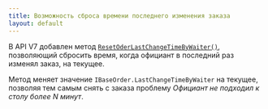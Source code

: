```yaml
---
title: Возможность сброса времени последнего изменения заказа
layout: default
---
```


В API V7 добавлен метод [`ResetOderLastChangeTimeByWaiter()`](https://iiko.github.io/front.api.sdk/v7/html/M_Resto_Front_Api_Extensions_OperationServiceExtensions_ResetOderLastChangeTimeByWaiter.htm),
позволяющий сбросить время, когда официант в последний раз изменял заказ, на текущее.

Метод меняет значение `IBaseOrder.LastChangeTimeByWaiter` на текущее, позволяя тем самым снять с заказа проблему _Официант не подходил к столу более N минут_.